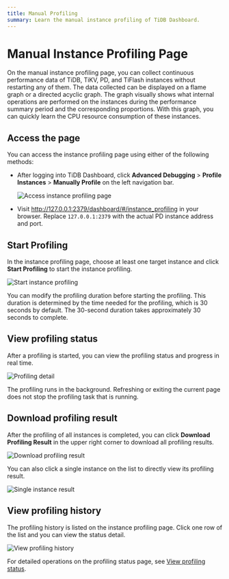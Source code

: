 ```yaml
---
title: Manual Profiling
summary: Learn the manual instance profiling of TiDB Dashboard.
---
```


# Manual Instance Profiling Page

On the manual instance profiling page, you can collect continuous performance data of TiDB, TiKV, PD, and TiFlash instances without restarting any of them. The data collected can be displayed on a flame graph or a directed acyclic graph. The graph visually shows what internal operations are performed on the instances during the performance summary period and the corresponding proportions. With this graph, you can quickly learn the CPU resource consumption of these instances.

## Access the page

You can access the instance profiling page using either of the following methods:

- After logging into TiDB Dashboard, click **Advanced Debugging** > **Profile Instances** > **Manually Profile** on the left navigation bar.

  ![Access instance profiling page](https://docs-download.pingcap.com/media/images/docs/dashboard/dashboard-profiling-access.png)

- Visit <http://127.0.0.1:2379/dashboard/#/instance_profiling> in your browser. Replace `127.0.0.1:2379` with the actual PD instance address and port.

## Start Profiling

In the instance profiling page, choose at least one target instance and click **Start Profiling** to start the instance profiling.

![Start instance profiling](https://docs-download.pingcap.com/media/images/docs/dashboard/dashboard-profiling-start.png)

You can modify the profiling duration before starting the profiling. This duration is determined by the time needed for the profiling, which is 30 seconds by default. The 30-second duration takes approximately 30 seconds to complete.

## View profiling status

After a profiling is started, you can view the profiling status and progress in real time.

![Profiling detail](https://docs-download.pingcap.com/media/images/docs/dashboard/dashboard-profiling-view-progress.png)

The profiling runs in the background. Refreshing or exiting the current page does not stop the profiling task that is running.

## Download profiling result

After the profiling of all instances is completed, you can click **Download Profiling Result** in the upper right corner to download all profiling results.

![Download profiling result](https://docs-download.pingcap.com/media/images/docs/dashboard/dashboard-profiling-download.png)

You can also click a single instance on the list to directly view its profiling result.

![Single instance result](https://docs-download.pingcap.com/media/images/docs/dashboard/dashboard-profiling-view-single.png)

## View profiling history

The profiling history is listed on the instance profiling page. Click one row of the list and you can view the status detail.

![View profiling history](https://docs-download.pingcap.com/media/images/docs/dashboard/dashboard-profiling-history.png)

For detailed operations on the profiling status page, see [View profiling status](#view-profiling-status).
